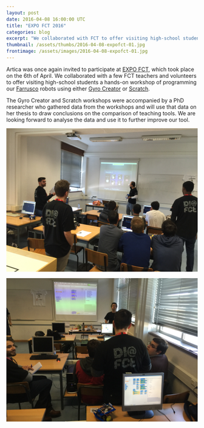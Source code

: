 ```yaml
---
layout: post
date: 2016-04-08 16:00:00 UTC
title: "EXPO FCT 2016"
categories: blog
excerpt: "We collaborated with FCT to offer visiting high-school students a hands-on workshop of programming our Farrusco robots using either Gyro Creator or Scratch"
thumbnail: /assets/thumbs/2016-04-08-expofct-01.jpg
frontimage: /assets/images/2016-04-08-expofct-01.jpg
---
```


Artica was once again invited to participate at [EXPO FCT][1], which took place on the 6th of April. We collaborated with a few FCT teachers and volunteers to offer visiting high-school students a hands-on workshop of programming our [Farrusco][2] robots using either [Gyro Creator][3] or [Scratch][4].

The Gyro Creator and Scratch workshops were accompanied by a PhD researcher who gathered data from the workshops and will use that data on her thesis to draw conclusions on the comparison of teaching tools. We are looking forward to analyse the data and use it to further improve our tool.

![](/assets/images/2016-04-08-expofct-01.jpg)

![](/assets/images/2016-04-08-expofct-02.jpg)

[1]: http://www.expo.fct.unl.pt/
[2]: http://artica.cc/products/#farrusco
[3]: http://gyro.artica.cc/creator
[4]: https://scratch.mit.edu/
